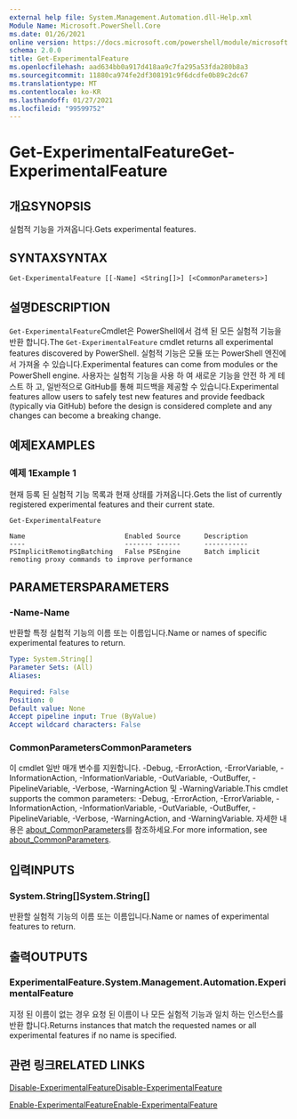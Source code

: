 ```yaml
---
external help file: System.Management.Automation.dll-Help.xml
Module Name: Microsoft.PowerShell.Core
ms.date: 01/26/2021
online version: https://docs.microsoft.com/powershell/module/microsoft.powershell.core/get-experimentalfeature?view=powershell-7.2&WT.mc_id=ps-gethelp
schema: 2.0.0
title: Get-ExperimentalFeature
ms.openlocfilehash: aad634bb0a917d418aa9c7fa295a53fda280b8a3
ms.sourcegitcommit: 11880ca974fe2df308191c9f6dcdfe0b89c2dc67
ms.translationtype: MT
ms.contentlocale: ko-KR
ms.lasthandoff: 01/27/2021
ms.locfileid: "99599752"
---
```

# <span data-ttu-id="6f7ff-102">Get-ExperimentalFeature</span><span class="sxs-lookup"><span data-stu-id="6f7ff-102">Get-ExperimentalFeature</span></span>

## <span data-ttu-id="6f7ff-103">개요</span><span class="sxs-lookup"><span data-stu-id="6f7ff-103">SYNOPSIS</span></span>
<span data-ttu-id="6f7ff-104">실험적 기능을 가져옵니다.</span><span class="sxs-lookup"><span data-stu-id="6f7ff-104">Gets experimental features.</span></span>

## <span data-ttu-id="6f7ff-105">SYNTAX</span><span class="sxs-lookup"><span data-stu-id="6f7ff-105">SYNTAX</span></span>

```
Get-ExperimentalFeature [[-Name] <String[]>] [<CommonParameters>]
```

## <span data-ttu-id="6f7ff-106">설명</span><span class="sxs-lookup"><span data-stu-id="6f7ff-106">DESCRIPTION</span></span>

<span data-ttu-id="6f7ff-107">`Get-ExperimentalFeature`Cmdlet은 PowerShell에서 검색 된 모든 실험적 기능을 반환 합니다.</span><span class="sxs-lookup"><span data-stu-id="6f7ff-107">The `Get-ExperimentalFeature` cmdlet returns all experimental features discovered by PowerShell.</span></span>
<span data-ttu-id="6f7ff-108">실험적 기능은 모듈 또는 PowerShell 엔진에서 가져올 수 있습니다.</span><span class="sxs-lookup"><span data-stu-id="6f7ff-108">Experimental features can come from modules or the PowerShell engine.</span></span> <span data-ttu-id="6f7ff-109">사용자는 실험적 기능을 사용 하 여 새로운 기능을 안전 하 게 테스트 하 고, 일반적으로 GitHub를 통해 피드백을 제공할 수 있습니다.</span><span class="sxs-lookup"><span data-stu-id="6f7ff-109">Experimental features allow users to safely test new features and provide feedback (typically via GitHub) before the design is considered complete and any changes can become a breaking change.</span></span>

## <span data-ttu-id="6f7ff-110">예제</span><span class="sxs-lookup"><span data-stu-id="6f7ff-110">EXAMPLES</span></span>

### <span data-ttu-id="6f7ff-111">예제 1</span><span class="sxs-lookup"><span data-stu-id="6f7ff-111">Example 1</span></span>

<span data-ttu-id="6f7ff-112">현재 등록 된 실험적 기능 목록과 현재 상태를 가져옵니다.</span><span class="sxs-lookup"><span data-stu-id="6f7ff-112">Gets the list of currently registered experimental features and their current state.</span></span>

```powershell
Get-ExperimentalFeature
```

```Output
Name                         Enabled Source      Description
----                         ------- ------      -----------
PSImplicitRemotingBatching   False PSEngine      Batch implicit remoting proxy commands to improve performance
```

## <span data-ttu-id="6f7ff-113">PARAMETERS</span><span class="sxs-lookup"><span data-stu-id="6f7ff-113">PARAMETERS</span></span>

### <span data-ttu-id="6f7ff-114">-Name</span><span class="sxs-lookup"><span data-stu-id="6f7ff-114">-Name</span></span>

<span data-ttu-id="6f7ff-115">반환할 특정 실험적 기능의 이름 또는 이름입니다.</span><span class="sxs-lookup"><span data-stu-id="6f7ff-115">Name or names of specific experimental features to return.</span></span>

```yaml
Type: System.String[]
Parameter Sets: (All)
Aliases:

Required: False
Position: 0
Default value: None
Accept pipeline input: True (ByValue)
Accept wildcard characters: False
```

### <span data-ttu-id="6f7ff-116">CommonParameters</span><span class="sxs-lookup"><span data-stu-id="6f7ff-116">CommonParameters</span></span>

<span data-ttu-id="6f7ff-117">이 cmdlet 일반 매개 변수를 지원합니다. -Debug, -ErrorAction, -ErrorVariable, -InformationAction, -InformationVariable, -OutVariable, -OutBuffer, -PipelineVariable, -Verbose, -WarningAction 및 -WarningVariable.</span><span class="sxs-lookup"><span data-stu-id="6f7ff-117">This cmdlet supports the common parameters: -Debug, -ErrorAction, -ErrorVariable, -InformationAction, -InformationVariable, -OutVariable, -OutBuffer, -PipelineVariable, -Verbose, -WarningAction, and -WarningVariable.</span></span> <span data-ttu-id="6f7ff-118">자세한 내용은 [about_CommonParameters](https://go.microsoft.com/fwlink/?LinkID=113216)를 참조하세요.</span><span class="sxs-lookup"><span data-stu-id="6f7ff-118">For more information, see [about_CommonParameters](https://go.microsoft.com/fwlink/?LinkID=113216).</span></span>

## <span data-ttu-id="6f7ff-119">입력</span><span class="sxs-lookup"><span data-stu-id="6f7ff-119">INPUTS</span></span>

### <span data-ttu-id="6f7ff-120">System.String[]</span><span class="sxs-lookup"><span data-stu-id="6f7ff-120">System.String[]</span></span>

<span data-ttu-id="6f7ff-121">반환할 실험적 기능의 이름 또는 이름입니다.</span><span class="sxs-lookup"><span data-stu-id="6f7ff-121">Name or names of experimental features to return.</span></span>

## <span data-ttu-id="6f7ff-122">출력</span><span class="sxs-lookup"><span data-stu-id="6f7ff-122">OUTPUTS</span></span>

### <span data-ttu-id="6f7ff-123">ExperimentalFeature.</span><span class="sxs-lookup"><span data-stu-id="6f7ff-123">System.Management.Automation.ExperimentalFeature</span></span>

<span data-ttu-id="6f7ff-124">지정 된 이름이 없는 경우 요청 된 이름이 나 모든 실험적 기능과 일치 하는 인스턴스를 반환 합니다.</span><span class="sxs-lookup"><span data-stu-id="6f7ff-124">Returns instances that match the requested names or all experimental features if no name is specified.</span></span>

## <span data-ttu-id="6f7ff-125">관련 링크</span><span class="sxs-lookup"><span data-stu-id="6f7ff-125">RELATED LINKS</span></span>

[<span data-ttu-id="6f7ff-126">Disable-ExperimentalFeature</span><span class="sxs-lookup"><span data-stu-id="6f7ff-126">Disable-ExperimentalFeature</span></span>](Disable-ExperimentalFeature.md)

[<span data-ttu-id="6f7ff-127">Enable-ExperimentalFeature</span><span class="sxs-lookup"><span data-stu-id="6f7ff-127">Enable-ExperimentalFeature</span></span>](Enable-ExperimentalFeature.md)
